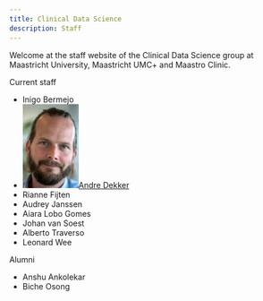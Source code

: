 ```yaml
---
title: Clinical Data Science
description: Staff
---
```

Welcome at the staff website of the Clinical Data Science group at Maastricht University, Maastricht UMC+ and Maastro Clinic.

Current staff
* Inigo Bermejo
* [![Andre Dekker](media/AndreDekker.jpg)](people/AndreDekker.html)[Andre Dekker](people/AndreDekker.html)
* Rianne Fijten
* Audrey Janssen
* Aiara Lobo Gomes
* Johan van Soest
* Alberto Traverso
* Leonard Wee

Alumni
* Anshu Ankolekar
* Biche Osong

